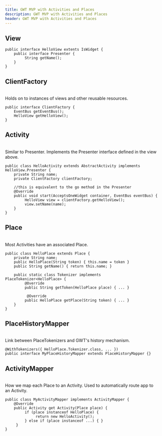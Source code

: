 ```yaml
---
title: GWT MVP with Activities and Places
description: GWT MVP with Activities and Places
header: GWT MVP with Activities and Places
---
```


## View
```
public interface HelloView extents IsWidget {
    public interface Presenter {
         String getName();
    }
}
```

## ClientFactory
<br/>
Holds on to instances of views and other reusable resources.

```
public interface ClientFactory {
    EventBus getEventBus();
    HelloView getHelloView();
}
```

## Activity
<br/>
Similar to Presenter. Implements the Presenter interface defined in the view above.

```
public class HelloActivity extends AbstractActivity implements HelloView.Presenter {
    private String name;
    private ClientFactory clientFactory;

    //this is equivalent to the go method in the Presenter
    @Override
    public void start(AcceptsOneWidget container, EventBus eventBus) {
         HelloView view = clientFactory.getHelloView();
         view.setName(name);
    }
}
```

## Place
<br/>
Most Activities have an associated Place.

```
public class HelloPlace extends Place {
    private String name;
    public HelloPlace(String token) { this.name = token }
    public String getName() { return this.name; }

    public static class Tokenizer implements PlaceTokenizer<HelloPlace> {
         @Override
         public String getToken(HelloPlace place) { ... }

          @Override
         public HelloPlace getPlace(String token) { ... }
    }
}
```

## PlaceHistoryMapper
<br/>
Link between PlaceTokenizers and GWT's history mechanism.

```
@WithTokenizers({ HelloPlace.Tokenizer.class, ... })
public interface MyPlaceHistoryMapper extends PlaceHistoryMapper {}
```

## ActivityMapper
<br/>
How we map each Place to an Activity. Used to automatically route app to an Activity.

```
public class MyActivityMapper implements ActivityMapper {
    @Override
    public Activity get Activity(Place place) {
         if (place instanceof HelloPlace) {
              return new HelloActivity();
         } else if (place instanceof ...) { }
     }
}
```

&nbsp;
